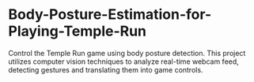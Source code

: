 # Body-Posture-Estimation-for-Playing-Temple-Run
Control the Temple Run game using body posture detection. This project utilizes computer vision techniques to analyze real-time webcam feed, detecting gestures and translating them into game controls. 
